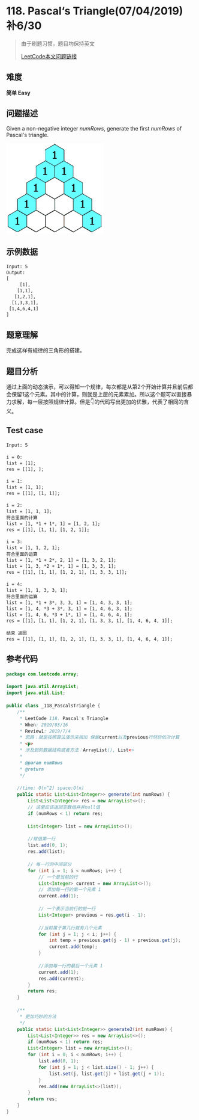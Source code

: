 # 118. Pascal‘s Triangle(07/04/2019) 补6/30

> 由于刷题习惯，题目均保持英文
>
> [LeetCode本文问题链接](https://leetcode.com/problems/pascals-triangle)

## 难度

**简单 Easy**

## 问题描述

Given a non-negative integer *numRows*, generate the first *numRows* of Pascal's triangle.

![img](assets/PascalTriangleAnimated2.gif)

## 示例数据

```
Input: 5
Output:
[
     [1],
    [1,1],
   [1,2,1],
  [1,3,3,1],
 [1,4,6,4,1]
]
```

## 题意理解

完成这样有规律的三角形的搭建。

## 题目分析

通过上面的动态演示，可以得知一个规律，每次都是从第2个开始计算并且前后都会保留1这个元素。其中的计算，则就是上层的元素累加。所以这个题可以直接暴力求解，每一层按照规律计算。但是👇的代码写出更加的优雅，代表了相同的含义。

## Test case

```
Input: 5

i = 0:
list = [1];
res = [[1], ];

i = 1:
list = [1, 1];
res = [[1], [1, 1]];

i = 2:
list = [1, 1, 1];
符合里面的计算
list = [1, *1 + 1*, 1] = [1, 2, 1];
res = [[1], [1, 1], [1, 2, 1]];

i = 3:
list = [1, 1, 2, 1];
符合里面的运算
list = [1, *1 + 2*, 2, 1] = [1, 3, 2, 1];
list = [1, 3, *2 + 1*, 1] = [1, 3, 3, 1];
res = [[1], [1, 1], [1, 2, 1], [1, 3, 3, 1]];

i = 4:
list = [1, 1, 3, 3, 1];
符合里面的运算
list = [1, *1 + 3*, 3, 3, 1] = [1, 4, 3, 3, 1];
list = [1, 4, *3 + 3*, 3, 1] = [1, 4, 6, 3, 1];
list = [1, 4, 6, *3 + 1*, 1] = [1, 4, 6, 4, 1];
res = [[1], [1, 1], [1, 2, 1], [1, 3, 3, 1], [1, 4, 6, 4, 1]];

结束 返回
res = [[1], [1, 1], [1, 2, 1], [1, 3, 3, 1], [1, 4, 6, 4, 1]];
```

## 参考代码

```java
package com.leetcode.array;

import java.util.ArrayList;
import java.util.List;

public class _118_PascalsTriangle {
    /**
     * LeetCode 118. Pascal's Triangle
     * When: 2019/03/16
     * Review1: 2019/7/4
     * 思路：就是按照算法演示来相加 保留current以及previous行然后依次计算
     * <p>
     * 涉及到的数据结构或者方法：ArrayList(), List<>
     *
     * @param numRows
     * @return
     */

    //time: O(n^2) space:O(n)
    public static List<List<Integer>> generate(int numRows) {
        List<List<Integer>> res = new ArrayList<>();
        // 这里应该返回空数组并非null值
        if (numRows < 1) return res;

        List<Integer> list = new ArrayList<>();

        //赋值第一行
        list.add(0, 1);
        res.add(list);

        // 每一行的中间部分
        for (int i = 1; i < numRows; i++) {
            // 一个是当前的行
            List<Integer> current = new ArrayList<>();
            // 添加每一行的第一个元素 1
            current.add(1);

            // 一个表示当前行的前一行
            List<Integer> previous = res.get(i - 1);

            //当前属于第几行就有几个元素
            for (int j = 1; j < i; j++) {
                int temp = previous.get(j - 1) + previous.get(j);
                current.add(temp);
            }

            //添加每一行的最后一个元素 1
            current.add(1);
            res.add(current);
        }
        return res;
    }

    /**
     * 更加巧妙的方法
     */
    public static List<List<Integer>> generate2(int numRows) {
        List<List<Integer>> res = new ArrayList<>();
      	if (numRows < 1) return res;
      	List<Integer> list = new ArrayList<>();
      	for (int i = 0; i < numRows; i++) {
          	list.add(0, 1);
          	for (int j = 1; j < list.size() - 1; j++) {
              	list.set(j, list.get(j) + list.get(j + 1));
            }
          	res.add(new ArrayList<>(list));
        }
      	return res;
    }
}

```



